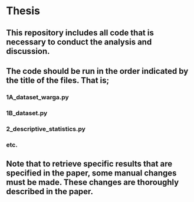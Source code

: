 # Thesis
## This repository includes all code that is necessary to conduct the analysis and discussion.
## The code should be run in the order indicated by the title of the files. That is;
### 1A_dataset_warga.py
### 1B_dataset.py
### 2_descriptive_statistics.py
### etc.

## Note that to retrieve specific results that are specified in the paper, some manual changes must be made. These changes are thoroughly described in the paper.
